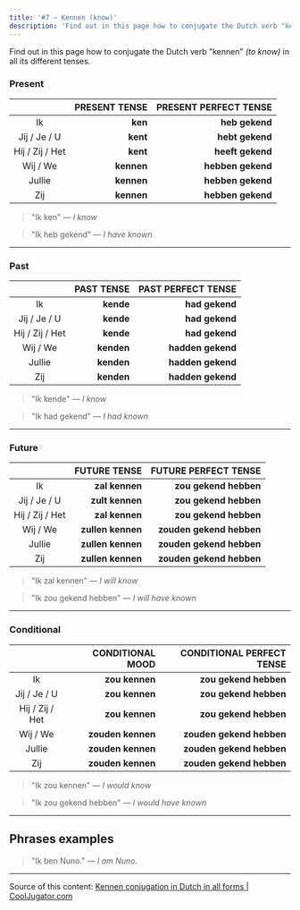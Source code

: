```yaml
---
title: '#7 — Kennen (know)'
description: 'Find out in this page how to conjugate the Dutch verb "kennen" (to know) in all its different tenses.'
---
```


Find out in this page how to conjugate the Dutch verb "kennen" _(to know)_ in all its different tenses.

### Present

|                 | PRESENT TENSE | PRESENT PERFECT TENSE |
| :-------------: | ------------: | --------------------: |
|       Ik        |       **ken** |        **heb gekend** |
|  Jij / Je / U   |      **kent** |       **hebt gekend** |
| Hij / Zij / Het |      **kent** |      **heeft gekend** |
|    Wij / We     |    **kennen** |     **hebben gekend** |
|     Jullie      |    **kennen** |     **hebben gekend** |
|       Zij       |    **kennen** |     **hebben gekend** |

> "Ik ken"
> _— I know_

> "Ik heb gekend"
> _— I have known_

---

### Past

|                 | PAST TENSE | PAST PERFECT TENSE |
| :-------------: | ---------: | -----------------: |
|       Ik        |  **kende** |     **had gekend** |
|  Jij / Je / U   |  **kende** |     **had gekend** |
| Hij / Zij / Het |  **kende** |     **had gekend** |
|    Wij / We     | **kenden** |  **hadden gekend** |
|     Jullie      | **kenden** |  **hadden gekend** |
|       Zij       | **kenden** |  **hadden gekend** |

> "Ik kende"
> _— I know_

> "Ik had gekend"
> _— I had known_

---

### Future

|                 |      FUTURE TENSE |     FUTURE PERFECT TENSE |
| :-------------: | ----------------: | -----------------------: |
|       Ik        |    **zal kennen** |    **zou gekend hebben** |
|  Jij / Je / U   |   **zult kennen** |    **zou gekend hebben** |
| Hij / Zij / Het |    **zal kennen** |    **zou gekend hebben** |
|    Wij / We     | **zullen kennen** | **zouden gekend hebben** |
|     Jullie      | **zullen kennen** | **zouden gekend hebben** |
|       Zij       | **zullen kennen** | **zouden gekend hebben** |

> "Ik zal kennen"
> _— I will know_

> "Ik zou gekend hebben"
> _— I will have known_

---

### Conditional

|                 |  CONDITIONAL MOOD | CONDITIONAL PERFECT TENSE |
| :-------------: | ----------------: | ------------------------: |
|       Ik        |    **zou kennen** |     **zou gekend hebben** |
|  Jij / Je / U   |    **zou kennen** |     **zou gekend hebben** |
| Hij / Zij / Het |    **zou kennen** |     **zou gekend hebben** |
|    Wij / We     | **zouden kennen** |  **zouden gekend hebben** |
|     Jullie      | **zouden kennen** |  **zouden gekend hebben** |
|       Zij       | **zouden kennen** |  **zouden gekend hebben** |

> "Ik zou kennen"
> _— I would know_

> "Ik zou gekend hebben"
> _— I would have known_

---

## Phrases examples

> "Ik ben Nuno."
> _— I am Nuno._

---

Source of this content: [Kennen conjugation in Dutch in all forms | CoolJugator.com](https://cooljugator.com/nl/kennen)

